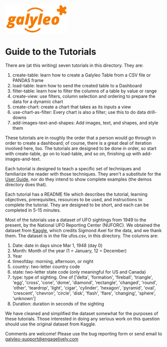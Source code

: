 <img src=../galyleo-logo.png width=200>

# Guide to the Tutorials

There are (at this writing) seven tutorials in this directory.  They are:

1. create-table: learn how to create a Galyleo Table from a CSV file or PANDAS frame
2. load-table: learn how to send the created table to a Dashboard
3. filter-table: learn how to filter the columns of a table by value or range
4. create-view: use filters, column selection and ordering to prepare the data for a dynamic chart
5. create-chart: create a chart that takes as its inputs a view
6. use-chart-as-filter: Every chart is also a filter; use this to do data drill-downs
7. add-images-text-and-shapes: Add images, text, and shapes, and style them

These tutorials are in roughly the order that a person would go through in order to create a dashboard; of course, there is a great deal of iteration involved here, too.  The tutorials are designed to be done in order, so start with create-table, go on to load-table, and so on, finishing up with add-images-and-text.

Each tutorial is designed to teach a specific set of techniques and familiarize the reader with those techniques.  They aren't a substitute for the [User Guide](https://galyleo-user-docs.readthedocs.io/en/latest/), nor do they intend to show complete examples (the demos directory does that).

Each tutorial has a README file which describes the tutorial, learning objectives, prerequisites, resources to be used, and instructions to complete the tutorial.  They are designed to be short, and each can be completed in 5-15 minutes.

Most of the tutorials use a dataset of UFO sightings from 1949 to the present, by the National UFO Reporting Center (NUFORC).  We obtained the dataset from [Kaggle](https://www.kaggle.com/NUFORC/ufo-sightings), which credits Sigmond Axel for the data, and we thank them.  The dataset is in the file ufos.csv, in this directory.  The columns are:
1. Date: date in days since Mar 1, 1948 (day 0)
2. Month: Month of the year (1 = January, 12 = December)
3. Year
4. timeofday: morning, afternoon, or night
5. country: two-letter country code
6. state: two-letter state code (only meaningful for US and Canada)
7. type: type of sighting.  One of ['delta', 'formation', 'fireball', 'triangle', 'egg', 'cross', 'cone', 'dome', 'diamond', 'rectangle', 'changed', 'round', 'other', 'teardrop', 'light', 'cigar', 'cylinder', 'hexagon', 'pyramid', 'oval', 'crescent', 'chevron', 'circle', 'disk', 'flash', 'flare', 'changing', 'sphere', 'unknown']
8. Duration: duration in seconds of the sighting

We have cleaned and simplified the dataset somewhat for the purposes of these tutorials.  Those interested in doing any serious work on this question should use the original dataset from Kaggle.

Comments are welcome!  Please use the bug reporting form or send email to galyleo-support@engagelively.com
